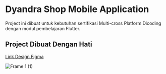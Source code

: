 # Dyandra Shop Mobile Application

Project ini dibuat untuk kebutuhan sertifikasi Multi-cross Platform Dicoding dengan modul pembelajaran
Flutter.

## Project Dibuat Dengan Hati
[Link Design Figma](https://www.figma.com/design/btqWg00PjG0KdIhWqNBJxv/Dyandra-Shop-Mobile-App-UI-Design-with-Prototype?node-id=2-54&t=HaneMe2MryqPoAwW-1)

![Frame 1 (1)](https://github.com/user-attachments/assets/7214906f-a0ed-4240-8d17-6a7ee71abbcf)

